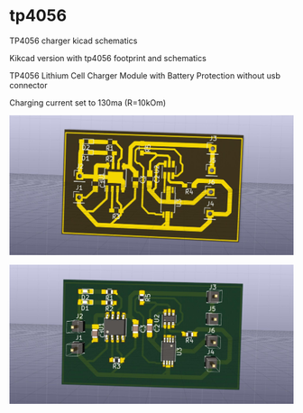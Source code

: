 # tp4056
TP4056 charger kicad schematics

Kikcad version with tp4056 footprint and schematics

TP4056 Lithium Cell Charger Module with Battery Protection  without usb connector

Charging current set to 130ma (R=10kOm)


![Preview](https://github.com/alltheworld/tp4056/blob/master/out/charger_stepup1.jpg)

![Preview](https://github.com/alltheworld/tp4056/blob/master/out/charger_stepup2.jpg)

